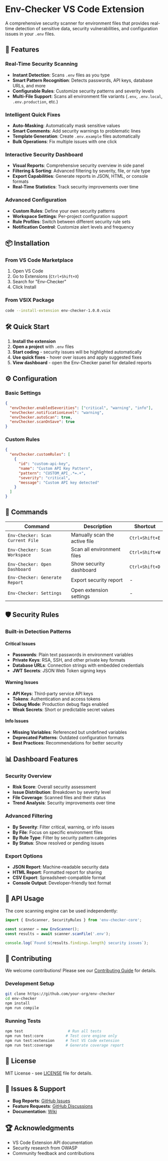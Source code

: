 # Env-Checker VS Code Extension

A comprehensive security scanner for environment files that provides real-time detection of sensitive data, security vulnerabilities, and configuration issues in your `.env` files.

## 🚀 Features

### Real-Time Security Scanning
- **Instant Detection**: Scans `.env` files as you type
- **Smart Pattern Recognition**: Detects passwords, API keys, database URLs, and more
- **Configurable Rules**: Customize security patterns and severity levels
- **Multi-File Support**: Scans all environment file variants (`.env`, `.env.local`, `.env.production`, etc.)

### Intelligent Quick Fixes
- **Auto-Masking**: Automatically mask sensitive values
- **Smart Comments**: Add security warnings to problematic lines
- **Template Generation**: Create `.env.example` files automatically
- **Bulk Operations**: Fix multiple issues with one click

### Interactive Security Dashboard
- **Visual Reports**: Comprehensive security overview in side panel
- **Filtering & Sorting**: Advanced filtering by severity, file, or rule type
- **Export Capabilities**: Generate reports in JSON, HTML, or console formats
- **Real-Time Statistics**: Track security improvements over time

### Advanced Configuration
- **Custom Rules**: Define your own security patterns
- **Workspace Settings**: Per-project configuration support
- **Rule Profiles**: Switch between different security rule sets
- **Notification Control**: Customize alert levels and frequency

## 📦 Installation

### From VS Code Marketplace
1. Open VS Code
2. Go to Extensions (`Ctrl+Shift+X`)
3. Search for "Env-Checker"
4. Click Install

### From VSIX Package
```bash
code --install-extension env-checker-1.0.0.vsix
```

## 🛠️ Quick Start

1. **Install the extension**
2. **Open a project** with `.env` files
3. **Start coding** - security issues will be highlighted automatically
4. **Use quick fixes** - hover over issues and apply suggested fixes
5. **View dashboard** - open the Env-Checker panel for detailed reports

## ⚙️ Configuration

### Basic Settings
```json
{
  "envChecker.enabledSeverities": ["critical", "warning", "info"],
  "envChecker.notificationLevel": "warning",
  "envChecker.autoScan": true,
  "envChecker.scanOnSave": true
}
```

### Custom Rules
```json
{
  "envChecker.customRules": [
    {
      "id": "custom-api-key",
      "name": "Custom API Key Pattern",
      "pattern": "CUSTOM_API_.*=.+",
      "severity": "critical",
      "message": "Custom API key detected"
    }
  ]
}
```

## 🔧 Commands

| Command | Description | Shortcut |
|---------|-------------|----------|
| `Env-Checker: Scan Current File` | Manually scan the active file | `Ctrl+Shift+E` |
| `Env-Checker: Scan Workspace` | Scan all environment files | `Ctrl+Shift+W` |
| `Env-Checker: Open Dashboard` | Show security dashboard | `Ctrl+Shift+D` |
| `Env-Checker: Generate Report` | Export security report | - |
| `Env-Checker: Settings` | Open extension settings | - |

## 🛡️ Security Rules

### Built-in Detection Patterns

#### Critical Issues
- **Passwords**: Plain text passwords in environment variables
- **Private Keys**: RSA, SSH, and other private key formats
- **Database URLs**: Connection strings with embedded credentials
- **JWT Secrets**: JSON Web Token signing keys

#### Warning Issues
- **API Keys**: Third-party service API keys
- **Tokens**: Authentication and access tokens
- **Debug Mode**: Production debug flags enabled
- **Weak Secrets**: Short or predictable secret values

#### Info Issues
- **Missing Variables**: Referenced but undefined variables
- **Deprecated Patterns**: Outdated configuration formats
- **Best Practices**: Recommendations for better security

## 📊 Dashboard Features

### Security Overview
- **Risk Score**: Overall security assessment
- **Issue Distribution**: Breakdown by severity level
- **File Coverage**: Scanned files and their status
- **Trend Analysis**: Security improvements over time

### Advanced Filtering
- **By Severity**: Filter critical, warning, or info issues
- **By File**: Focus on specific environment files
- **By Rule Type**: Filter by security pattern categories
- **By Status**: Show resolved or pending issues

### Export Options
- **JSON Report**: Machine-readable security data
- **HTML Report**: Formatted report for sharing
- **CSV Export**: Spreadsheet-compatible format
- **Console Output**: Developer-friendly text format

## 🔌 API Usage

The core scanning engine can be used independently:

```typescript
import { EnvScanner, SecurityRules } from 'env-checker-core';

const scanner = new EnvScanner();
const results = await scanner.scanFile('.env');

console.log(`Found ${results.findings.length} security issues`);
```

## 🤝 Contributing

We welcome contributions! Please see our [Contributing Guide](CONTRIBUTING.md) for details.

### Development Setup
```bash
git clone https://github.com/your-org/env-checker
cd env-checker
npm install
npm run compile
```

### Running Tests
```bash
npm test                    # Run all tests
npm run test:core          # Test core engine only
npm run test:extension     # Test VS Code extension
npm run test:coverage      # Generate coverage report
```

## 📝 License

MIT License - see [LICENSE](LICENSE) file for details.

## 🐛 Issues & Support

- **Bug Reports**: [GitHub Issues](https://github.com/your-org/env-checker/issues)
- **Feature Requests**: [GitHub Discussions](https://github.com/your-org/env-checker/discussions)
- **Documentation**: [Wiki](https://github.com/your-org/env-checker/wiki)

## 🏆 Acknowledgments

- VS Code Extension API documentation
- Security research from OWASP
- Community feedback and contributions
